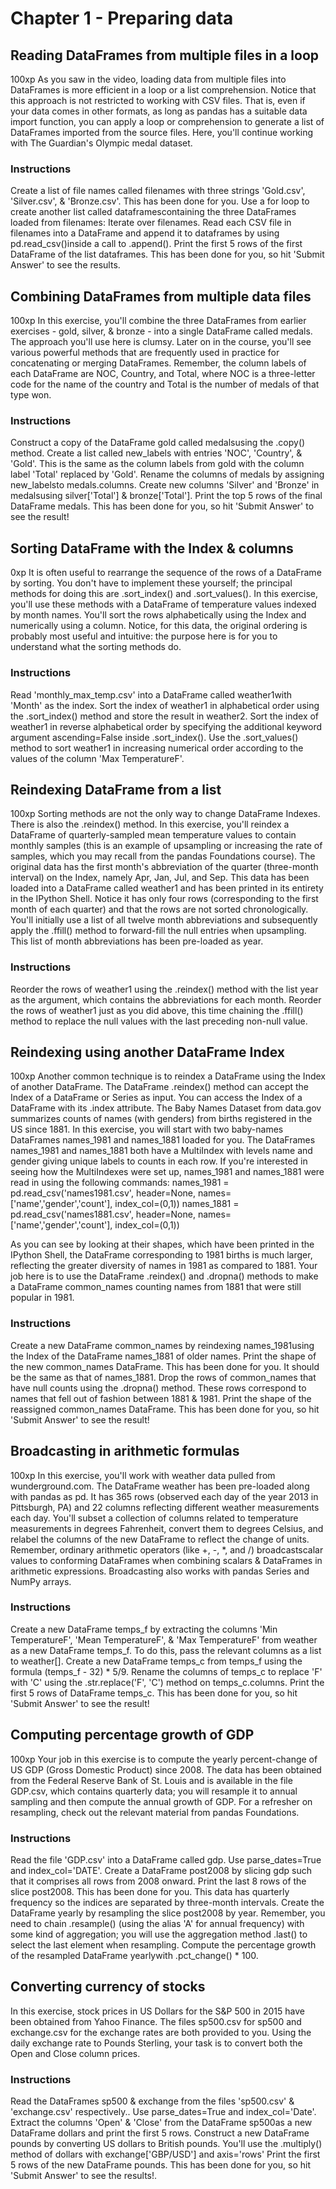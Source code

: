 # Chapter 1 - Preparing data

## Reading DataFrames from multiple files in a loop
100xp
As you saw in the video, loading data from multiple files into DataFrames is more efficient in a loop or a list comprehension.
Notice that this approach is not restricted to working with CSV files. That is, even if your data comes in other formats, as long as pandas has a suitable data import function, you can apply a loop or comprehension to generate a list of DataFrames imported from the source files.
Here, you'll continue working with The Guardian's Olympic medal dataset.
### Instructions
Create a list of file names called filenames with three strings 'Gold.csv', 'Silver.csv', & 'Bronze.csv'. This has been done for you.
Use a for loop to create another list called dataframescontaining the three DataFrames loaded from filenames:
Iterate over filenames.
Read each CSV file in filenames into a DataFrame and append it to dataframes by using pd.read_csv()inside a call to .append().
Print the first 5 rows of the first DataFrame of the list dataframes. This has been done for you, so hit 'Submit Answer' to see the results.

## Combining DataFrames from multiple data files
100xp
In this exercise, you'll combine the three DataFrames from earlier exercises - gold, silver, & bronze - into a single DataFrame called medals. The approach you'll use here is clumsy. Later on in the course, you'll see various powerful methods that are frequently used in practice for concatenating or merging DataFrames.
Remember, the column labels of each DataFrame are NOC, Country, and Total, where NOC is a three-letter code for the name of the country and Total is the number of medals of that type won.
### Instructions
Construct a copy of the DataFrame gold called medalsusing the .copy() method.
Create a list called new_labels with entries 'NOC', 'Country', & 'Gold'. This is the same as the column labels from gold with the column label 'Total' replaced by 'Gold'.
Rename the columns of medals by assigning new_labelsto medals.columns.
Create new columns 'Silver' and 'Bronze' in medalsusing silver['Total'] & bronze['Total'].
Print the top 5 rows of the final DataFrame medals. This has been done for you, so hit 'Submit Answer' to see the result!


## Sorting DataFrame with the Index & columns
0xp
It is often useful to rearrange the sequence of the rows of a DataFrame by sorting. You don't have to implement these yourself; the principal methods for doing this are .sort_index() and .sort_values().
In this exercise, you'll use these methods with a DataFrame of temperature values indexed by month names. You'll sort the rows alphabetically using the Index and numerically using a column. Notice, for this data, the original ordering is probably most useful and intuitive: the purpose here is for you to understand what the sorting methods do.
### Instructions
Read 'monthly_max_temp.csv' into a DataFrame called weather1with 'Month' as the index.
Sort the index of weather1 in alphabetical order using the .sort_index() method and store the result in weather2.
Sort the index of weather1 in reverse alphabetical order by specifying the additional keyword argument ascending=False inside .sort_index().
Use the .sort_values() method to sort weather1 in increasing numerical order according to the values of the column 'Max TemperatureF'.

## Reindexing DataFrame from a list
100xp
Sorting methods are not the only way to change DataFrame Indexes. There is also the .reindex() method.
In this exercise, you'll reindex a DataFrame of quarterly-sampled mean temperature values to contain monthly samples (this is an example of upsampling or increasing the rate of samples, which you may recall from the pandas Foundations course).
The original data has the first month's abbreviation of the quarter (three-month interval) on the Index, namely Apr, Jan, Jul, and Sep. This data has been loaded into a DataFrame called weather1 and has been printed in its entirety in the IPython Shell. Notice it has only four rows (corresponding to the first month of each quarter) and that the rows are not sorted chronologically.
You'll initially use a list of all twelve month abbreviations and subsequently apply the .ffill() method to forward-fill the null entries when upsampling. This list of month abbreviations has been pre-loaded as year.
### Instructions
Reorder the rows of weather1 using the .reindex() method with the list year as the argument, which contains the abbreviations for each month.
Reorder the rows of weather1 just as you did above, this time chaining the .ffill() method to replace the null values with the last preceding non-null value.

## Reindexing using another DataFrame Index
100xp
Another common technique is to reindex a DataFrame using the Index of another DataFrame. The DataFrame .reindex() method can accept the Index of a DataFrame or Series as input. You can access the Index of a DataFrame with its .index attribute.
The Baby Names Dataset from data.gov summarizes counts of names (with genders) from births registered in the US since 1881. In this exercise, you will start with two baby-names DataFrames names_1981 and names_1881 loaded for you.
The DataFrames names_1981 and names_1881 both have a MultiIndex with levels name and gender giving unique labels to counts in each row. If you're interested in seeing how the MultiIndexes were set up, names_1981 and names_1881 were read in using the following commands:
names_1981 = pd.read_csv('names1981.csv', header=None, names=['name','gender','count'], index_col=(0,1))
names_1881 = pd.read_csv('names1881.csv', header=None, names=['name','gender','count'], index_col=(0,1))


As you can see by looking at their shapes, which have been printed in the IPython Shell, the DataFrame corresponding to 1981 births is much larger, reflecting the greater diversity of names in 1981 as compared to 1881.
Your job here is to use the DataFrame .reindex() and .dropna() methods to make a DataFrame common_names counting names from 1881 that were still popular in 1981.
### Instructions
Create a new DataFrame common_names by reindexing names_1981using the Index of the DataFrame names_1881 of older names.
Print the shape of the new common_names DataFrame. This has been done for you. It should be the same as that of names_1881.
Drop the rows of common_names that have null counts using the .dropna() method. These rows correspond to names that fell out of fashion between 1881 & 1981.
Print the shape of the reassigned common_names DataFrame. This has been done for you, so hit 'Submit Answer' to see the result!

## Broadcasting in arithmetic formulas
100xp
In this exercise, you'll work with weather data pulled from wunderground.com. The DataFrame weather has been pre-loaded along with pandas as pd. It has 365 rows (observed each day of the year 2013 in Pittsburgh, PA) and 22 columns reflecting different weather measurements each day.
You'll subset a collection of columns related to temperature measurements in degrees Fahrenheit, convert them to degrees Celsius, and relabel the columns of the new DataFrame to reflect the change of units.
Remember, ordinary arithmetic operators (like +, -, *, and /) broadcastscalar values to conforming DataFrames when combining scalars & DataFrames in arithmetic expressions. Broadcasting also works with pandas Series and NumPy arrays.
### Instructions
Create a new DataFrame temps_f by extracting the columns 'Min TemperatureF', 'Mean TemperatureF', & 'Max TemperatureF' from weather as a new DataFrame temps_f. To do this, pass the relevant columns as a list to weather[].
Create a new DataFrame temps_c from temps_f using the formula (temps_f - 32) * 5/9.
Rename the columns of temps_c to replace 'F' with 'C' using the .str.replace('F', 'C') method on temps_c.columns.
Print the first 5 rows of DataFrame temps_c. This has been done for you, so hit 'Submit Answer' to see the result!


## Computing percentage growth of GDP
100xp
Your job in this exercise is to compute the yearly percent-change of US GDP (Gross Domestic Product) since 2008.
The data has been obtained from the Federal Reserve Bank of St. Louis and is available in the file GDP.csv, which contains quarterly data; you will resample it to annual sampling and then compute the annual growth of GDP. For a refresher on resampling, check out the relevant material from pandas Foundations.
### Instructions
Read the file 'GDP.csv' into a DataFrame called gdp.
Use parse_dates=True and index_col='DATE'.
Create a DataFrame post2008 by slicing gdp such that it comprises all rows from 2008 onward.
Print the last 8 rows of the slice post2008. This has been done for you. This data has quarterly frequency so the indices are separated by three-month intervals.
Create the DataFrame yearly by resampling the slice post2008 by year. Remember, you need to chain .resample() (using the alias 'A' for annual frequency) with some kind of aggregation; you will use the aggregation method .last() to select the last element when resampling.
Compute the percentage growth of the resampled DataFrame yearlywith .pct_change() * 100.
## Converting currency of stocks
In this exercise, stock prices in US Dollars for the S&P 500 in 2015 have been obtained from Yahoo Finance. The files sp500.csv for sp500 and exchange.csv for the exchange rates are both provided to you.
Using the daily exchange rate to Pounds Sterling, your task is to convert both the Open and Close column prices.

### Instructions 
Read the DataFrames sp500 & exchange from the files 'sp500.csv' & 'exchange.csv' respectively..
Use parse_dates=True and index_col='Date'.
Extract the columns 'Open' & 'Close' from the DataFrame sp500as a new DataFrame dollars and print the first 5 rows.
Construct a new DataFrame pounds by converting US dollars to British pounds. You'll use the .multiply() method of dollars with exchange['GBP/USD'] and axis='rows'
Print the first 5 rows of the new DataFrame pounds. This has been done for you, so hit 'Submit Answer' to see the results!.

